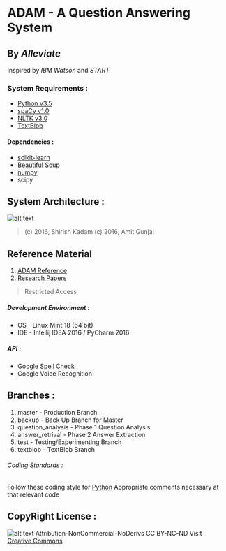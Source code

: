 # ADAM - A Question Answering System
## By *Alleviate*
Inspired by *IBM Watson* and *START*

### System Requirements :
* [Python v3.5](https://docs.python.org/3/)
* [spaCy v1.0](https://spacy.io/)
* [NLTK v3.0](https://www.nltk.org/)
* [TextBlob](https://textblob.readthedocs.io/en/dev/)

#### Dependencies :
* [scikit-learn](http://scikit-learn.org/)
* [Beautiful Soup](http://www.crummy.com/software/BeautifulSoup/bs4/doc/)
* [numpy](http://docs.scipy.org/doc/numpy/)
* scipy

## System Architecture :
![alt text](https://www.dropbox.com/s/dr7lrv8enxotmrj/ADAM%20Architechture_mini.png "ADAM Architecture")
> (c) 2016, Shirish Kadam
> (c) 2016, Amit Gunjal

## Reference Material
1. [ADAM Reference](https://drive.google.com/open?id=0B7Paai6yoeuHNHpOT01IaGZzYlE)
2. [Research Papers](https://drive.google.com/open?id=0B7Paai6yoeuHcmYtaS1tNWJ6U1k)
> Restricted Access

##### Development Environment :
* OS - Linux Mint 18 (64 bit)
* IDE - Intellij IDEA 2016 / PyCharm 2016

##### API :
* Google Spell Check
* Google Voice Recognition

## Branches :
1. master - Production Branch
2. backup - Back Up Branch for Master
3. question_analysis - Phase 1 Question Analysis
4. answer_retrival - Phase 2 Answer Extraction
5. test - Testing/Experimenting Branch
6. textblob - TextBlob Branch

###### Coding Standards : 
Follow these coding style for [Python](http://docs.python-guide.org/en/latest/writing/style/)
Appropriate comments necessary at that relevant code

## CopyRight License :
![alt text](https://licensebuttons.net/l/by-nc-nd/3.0/88x31.png "CC BY-NC-ND")
Attribution-NonCommercial-NoDerivs 
CC BY-NC-ND
Visit [Creative Commons](https://creativecommons.org/licenses/by-nc-nd/4.0/)

